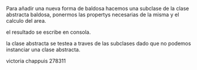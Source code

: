 Para añadir una nueva forma de baldosa hacemos una subclase de la clase abstracta baldosa, ponermos las propertys necesarias de la misma y el calculo del area.

el resultado se escribe en consola.

la clase abstracta se testea a traves de las subclases dado que no podemos instanciar una clase abstracta.

victoria chappuis 278311
